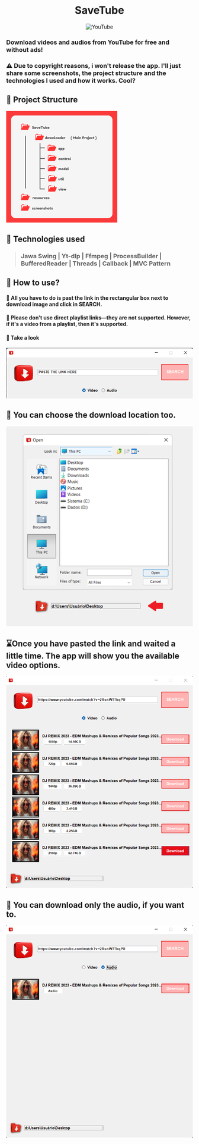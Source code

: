 <div align="center"> 
<h1> SaveTube </h1>
  
![YouTube](https://img.shields.io/badge/YouTube-%23FF0000.svg?style=for-the-badge&logo=YouTube&logoColor=white)
</div>


### Download videos and audios from YouTube for free and without ads!
### ⚠️ Due to copyright reasons, i won't release the app. I'll just share some screenshots, the project structure and the technologies I used and how it works. Cool?
##

## 📂 Project Structure

![Project-Structure](https://github.com/lucasferreira09/SaveTube-Java-Swing/blob/02036f427120fe979e2be07695e98970a9f3545a/screenshots/project_structure.png)
##
## 🤖 Technologies used

> ### Jawa Swing | Yt-dlp | Ffmpeg | ProcessBuilder | BufferedReader | Threads | Callback | MVC Pattern

##
## 🤔 How to use?

#### 🔗 All you have to do is past the link in the rectangular box next to download image and click in SEARCH.
#### 🚫 Please don't use direct playlist links—they are not supported. However, if it's a video from a playlist, then it's supported.

#### 👀 Take a look
![PASTE-LINK](https://github.com/lucasferreira09/SaveTube-Java-Swing/blob/02036f427120fe979e2be07695e98970a9f3545a/screenshots/paste_link_video.png)

##

## 📂 You can choose the download location too.
![DOWNLOAD-PATH](https://github.com/lucasferreira09/SaveTube-Java-Swing/blob/02036f427120fe979e2be07695e98970a9f3545a/screenshots/download_path.png)

##


## ⌛Once you have pasted the link and waited a little time. The app will show you the available video options.

![VIDEOS-OPTIONS](https://github.com/lucasferreira09/SaveTube-Java-Swing/blob/02036f427120fe979e2be07695e98970a9f3545a/screenshots/video_options.png)

##


## 🎵 You can download only the audio, if you want to.
![AUDIO](https://github.com/lucasferreira09/SaveTube-Java-Swing/blob/02036f427120fe979e2be07695e98970a9f3545a/screenshots/audio.png)
